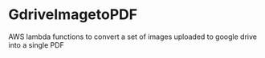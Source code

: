 # GdriveImagetoPDF
AWS lambda functions to convert a set of images uploaded to google drive into a single PDF
